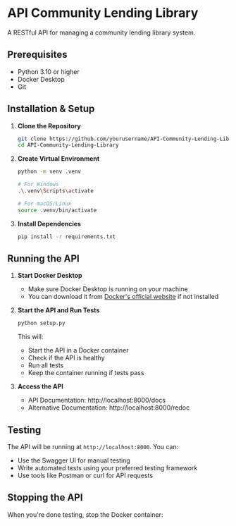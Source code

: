 # API Community Lending Library

A RESTful API for managing a community lending library system.

## Prerequisites

- Python 3.10 or higher
- Docker Desktop
- Git

## Installation & Setup

1. **Clone the Repository**
   ```bash
   git clone https://github.com/yourusername/API-Community-Lending-Library.git
   cd API-Community-Lending-Library
   ```

2. **Create Virtual Environment**
   ```bash
   python -m venv .venv
   
   # For Windows
   .\.venv\Scripts\activate
   
   # For macOS/Linux
   source .venv/bin/activate
   ```

3. **Install Dependencies**
   ```bash
   pip install -r requirements.txt
   ```

## Running the API

1. **Start Docker Desktop**
   - Make sure Docker Desktop is running on your machine
   - You can download it from [Docker's official website](https://www.docker.com/products/docker-desktop/) if not installed

2. **Start the API and Run Tests**
   ```bash
   python setup.py
   ```
   This will:
   - Start the API in a Docker container
   - Check if the API is healthy
   - Run all tests
   - Keep the container running if tests pass

3. **Access the API**
   - API Documentation: http://localhost:8000/docs
   - Alternative Documentation: http://localhost:8000/redoc

## Testing

The API will be running at `http://localhost:8000`. You can:
- Use the Swagger UI for manual testing
- Write automated tests using your preferred testing framework
- Use tools like Postman or curl for API requests

## Stopping the API

When you're done testing, stop the Docker container: